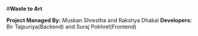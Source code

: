 #**Waste to Art**

**Project Managed By:** Muskan Shrestha and Rakshya Dhakal
**Developers:** Bir Tajpuriya(Backend) and Suraj Pokhrel(Frontend)




